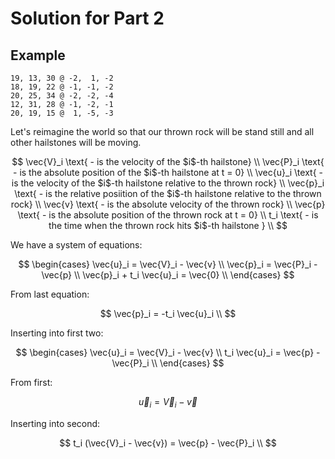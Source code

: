# Solution for Part 2

## Example 

```
19, 13, 30 @ -2,  1, -2
18, 19, 22 @ -1, -1, -2
20, 25, 34 @ -2, -2, -4
12, 31, 28 @ -1, -2, -1
20, 19, 15 @  1, -5, -3
```

Let's reimagine the world so that our thrown rock will be stand still and all other hailstones will be moving.

$$
\vec{V}_i \text{ - is the velocity of the $i$-th hailstone} \\ 
\vec{P}_i \text{ - is the absolute position of the $i$-th hailstone at t = 0} \\
\vec{u}_i \text{ - is the velocity of the $i$-th hailstone relative to the thrown rock} \\
\vec{p}_i \text{ - is the relative posiition of the $i$-th hailstone relative to the thrown rock} \\ 
\vec{v} \text{ - is the absolute velocity of the thrown rock} \\
\vec{p} \text{ - is the absolute position of the thrown rock at t = 0} \\
t_i \text{ - is the time when the thrown rock hits $i$-th hailstone } \\
$$

We have a system of equations:

$$
\begin{cases}
\vec{u}_i = \vec{V}_i - \vec{v} \\
\vec{p}_i = \vec{P}_i - \vec{p} \\
\vec{p}_i + t_i \vec{u}_i = \vec{0} \\
\end{cases}
$$

From last equation:

$$
\vec{p}_i = -t_i \vec{u}_i \\
$$

Inserting into first two:


$$
\begin{cases}
\vec{u}_i = \vec{V}_i - \vec{v} \\
t_i \vec{u}_i = \vec{p} - \vec{P}_i  \\
\end{cases}
$$

From first:

$$
\vec{u}_i = \vec{V}_i - \vec{v} 
$$

Inserting into second:

$$
t_i (\vec{V}_i - \vec{v}) = \vec{p} - \vec{P}_i  \\
$$
